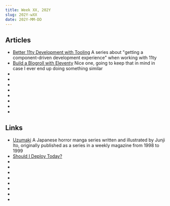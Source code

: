```yaml
---
title: Week XX, 202Y
slug: 202Y-wXX
date: 202Y-MM-DD
---
```


## Articles

- [Better 11ty Development with Tooling](https://www.jetbrains.com/guide/javascript/tutorials/eleventy-tsx/)
  A series about "getting a component-driven development experience" when working with 11ty
- [Build a Blogroll with Eleventy](https://benmyers.dev/blog/eleventy-blogroll/)
  Nice one, going to keep that in mind in case I ever end up doing something similar
- []()
- []()
- []()
- []()
- []()
- []()
- []()
- []()

## Links

- [Uzumaki](https://uzumaki-manga.online)
  A Japanese horror manga series written and illustrated by Junji Ito, originally published as a series in a weekly magazine from 1998 to 1999
- [Should I Deploy Today?](https://shouldideploy.today)
- []()
- []()
- []()
- []()
- []()
- []()
- []()
- []()
